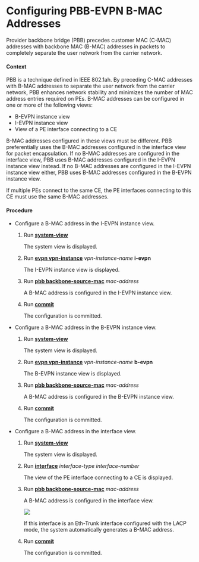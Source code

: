 Configuring PBB-EVPN B-MAC Addresses
====================================

Provider backbone bridge (PBB) precedes customer MAC (C-MAC) addresses with backbone MAC (B-MAC) addresses in packets to completely separate the user network from the carrier network.

#### Context

PBB is a technique defined in IEEE 802.1ah. By preceding C-MAC addresses with B-MAC addresses to separate the user network from the carrier network, PBB enhances network stability and minimizes the number of MAC address entries required on PEs. B-MAC addresses can be configured in one or more of the following views:

* B-EVPN instance view
* I-EVPN instance view
* View of a PE interface connecting to a CE

B-MAC addresses configured in these views must be different. PBB preferentially uses the B-MAC addresses configured in the interface view for packet encapsulation. If no B-MAC addresses are configured in the interface view, PBB uses B-MAC addresses configured in the I-EVPN instance view instead. If no B-MAC addresses are configured in the I-EVPN instance view either, PBB uses B-MAC addresses configured in the B-EVPN instance view.

If multiple PEs connect to the same CE, the PE interfaces connecting to this CE must use the same B-MAC addresses.


#### Procedure

* Configure a B-MAC address in the I-EVPN instance view.
  1. Run [**system-view**](cmdqueryname=system-view)
     
     
     
     The system view is displayed.
  2. Run [**evpn vpn-instance**](cmdqueryname=evpn+vpn-instance) *vpn-instance-name* **i-evpn**
     
     
     
     The I-EVPN instance view is displayed.
  3. Run [**pbb backbone-source-mac**](cmdqueryname=pbb+backbone-source-mac) *mac-address*
     
     
     
     A B-MAC address is configured in the I-EVPN instance view.
  4. Run [**commit**](cmdqueryname=commit)
     
     
     
     The configuration is committed.
* Configure a B-MAC address in the B-EVPN instance view.
  1. Run [**system-view**](cmdqueryname=system-view)
     
     
     
     The system view is displayed.
  2. Run [**evpn vpn-instance**](cmdqueryname=evpn+vpn-instance) *vpn-instance-name* **b-evpn**
     
     
     
     The B-EVPN instance view is displayed.
  3. Run [**pbb backbone-source-mac**](cmdqueryname=pbb+backbone-source-mac) *mac-address*
     
     
     
     A B-MAC address is configured in the B-EVPN instance view.
  4. Run [**commit**](cmdqueryname=commit)
     
     
     
     The configuration is committed.
* Configure a B-MAC address in the interface view.
  1. Run [**system-view**](cmdqueryname=system-view)
     
     
     
     The system view is displayed.
  2. Run [**interface**](cmdqueryname=interface) *interface-type* *interface-number*
     
     
     
     The view of the PE interface connecting to a CE is displayed.
  3. Run [**pbb backbone-source-mac**](cmdqueryname=pbb+backbone-source-mac) *mac-address*
     
     
     
     A B-MAC address is configured in the interface view.
     
     ![](../../../../public_sys-resources/note_3.0-en-us.png) 
     
     If this interface is an Eth-Trunk interface configured with the LACP mode, the system automatically generates a B-MAC address.
  4. Run [**commit**](cmdqueryname=commit)
     
     
     
     The configuration is committed.